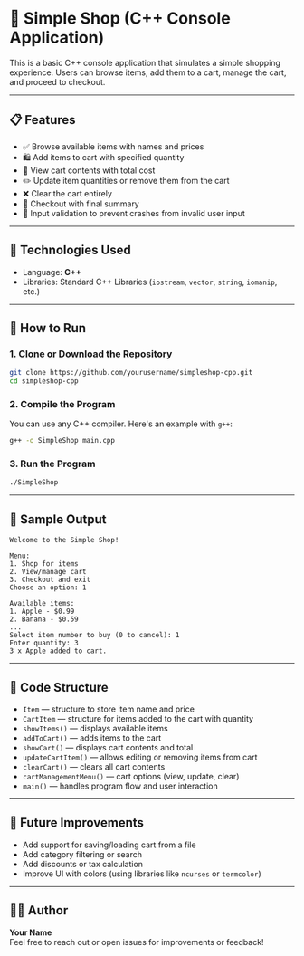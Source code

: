 # 🛒 Simple Shop (C++ Console Application)

This is a basic C++ console application that simulates a simple shopping experience. Users can browse items, add them to a cart, manage the cart, and proceed to checkout.

---

## 📋 Features

- ✅ Browse available items with names and prices  
- 🛍️ Add items to cart with specified quantity  
- 🧺 View cart contents with total cost  
- ✏️ Update item quantities or remove them from the cart  
- ❌ Clear the cart entirely  
- 💸 Checkout with final summary  
- 📎 Input validation to prevent crashes from invalid user input

---

## 🧱 Technologies Used

- Language: **C++**
- Libraries: Standard C++ Libraries (`iostream`, `vector`, `string`, `iomanip`, etc.)

---

## 🚀 How to Run

### 1. **Clone or Download the Repository**
```bash
git clone https://github.com/yourusername/simpleshop-cpp.git
cd simpleshop-cpp
```

### 2. **Compile the Program**

You can use any C++ compiler. Here's an example with `g++`:

```bash
g++ -o SimpleShop main.cpp
```

### 3. **Run the Program**

```bash
./SimpleShop
```

---

## 📸 Sample Output

```
Welcome to the Simple Shop!

Menu:
1. Shop for items
2. View/manage cart
3. Checkout and exit
Choose an option: 1

Available items:
1. Apple - $0.99
2. Banana - $0.59
...
Select item number to buy (0 to cancel): 1
Enter quantity: 3
3 x Apple added to cart.
```

---

## 🧠 Code Structure

- `Item` — structure to store item name and price
- `CartItem` — structure for items added to the cart with quantity
- `showItems()` — displays available items
- `addToCart()` — adds items to the cart
- `showCart()` — displays cart contents and total
- `updateCartItem()` — allows editing or removing items from cart
- `clearCart()` — clears all cart contents
- `cartManagementMenu()` — cart options (view, update, clear)
- `main()` — handles program flow and user interaction

---

## 🔧 Future Improvements

- Add support for saving/loading cart from a file
- Add category filtering or search
- Add discounts or tax calculation
- Improve UI with colors (using libraries like `ncurses` or `termcolor`)

---

## 🧑‍💻 Author

**Your Name**  
Feel free to reach out or open issues for improvements or feedback!
